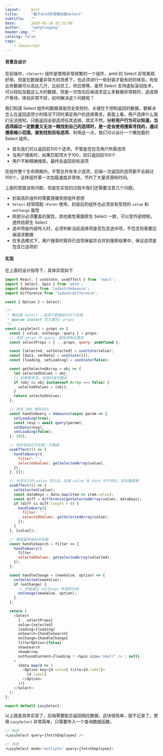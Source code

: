 ```yaml
---
layout:     post
title:      "基于antd实现懒加载Select"
subtitle:   ""
date:       2020-05-10 15:23:00
author:     "wangtiegang"
header-img: ""
catalog: false
tags:
    - Javascript
---
```


#### 背景及设计

在前端中，```<Select>``` 组件是使用非常频繁的一个组件，antd 的 Select 非常美观好用，但是在数据量非常大的场景下，也必须进行一些封装才能有好的体验。有些业务数据可以高达几万，比如员工，供应商等，虽然 Select 支持虚拟滚动技术，可以轻松加载这么大的数据，但是一次性向后端请求这么多数据非常耗时，造成用户等待，体验非常不好。如何解决这个问题呢？

我们知道 Select 组件的数据源是完全受控的，关键在于控制返回的数据，要解决怎么在返回选项少的情况下同时满足用户的选择需求。表面上看，用户选择什么我们无法预知，只能返回全部选项任其选择，其实不然。**分析用户行为可以知道，当选项超过一定数量又无法一眼找到自己的选项时，是一定会使用搜索寻找的，通过搜索缩小范围，直到找到目标选项**，利用这一点，我们可以设计一个懒加载的 Select 组件。

* 首先我们可以返回前100个选项，不管是否包含用户所需选项
* 当用户搜索时，如果匹配项大于100，则只返回前100个
* 用户不断精确搜索，最终会返回目标选项

在组件整个生命周期内，不管总共有多少选项，后端一次返回的选项都不会超过100个，这样组件第一次加载速度非常快，节约了大量资源和时间。

上面的思路没有问题，但是在实现的过程中我们还需要注意几个问题。

* 封装高阶组件时需要遵循受控组件思想
* ```Select``` 经常搭配 ```<Form>``` 使用，封装后的组件也必须具有受控的 ```value``` 和 ```onChange``` 属性
* 除部分必须覆盖的属性，其他属性需跟原生 Select 一致，可以受外部控制，透传给原生 Select
* 选中项由外部传入时，必须判断当前选择项是否包含选中项，不包含则需要后端请求数据
* 在多选模式下，用户搜索时需将已选项保留并合并到搜索结果中，保证选项是包含已选项的

#### 实现

在上面的设计指导下，具体实现如下

```javascript
import React, { useState, useEffect } from 'react';
import { Select, Spin } from 'antd';
import debounce from 'lodash/debounce';
import difference from 'lodash/difference';

const { Option } = Select;

/**
 * 懒加载 Select ，适用于数据超大的下拉框
 * @param {Select 官方属性} props
 */
const LazySelect = props => {
  const { value, onChange, query } = props;
  // 清除 porps 中 query，避免控制台警告
  const selectProps = { ...props, query: undefined };

  const [selected, setSelected] = useState(value);
  const [data, setData] = useState([]);
  const [loading, setLoading] = useState(false);

  const getSelectedArray = obj => {
    let selectedValues = obj;
    // 如果是单选，将值封装为数组
    if (obj && obj instanceof Array === false) {
      selectedValues = [obj];
    }
    return selectedValues;
  };

  // 添加 300 毫秒防抖
  const handleQuery = debounce(async param => {
    setLoading(true);
    const resp = await query(param);
    setData(resp);
    setLoading(false);
  }, 300);

  // 组件初始化时加载一次数据
  useEffect(() => {
    handleQuery({
      filter: '',
      selectedValues: getSelectedArray(value),
    });
  }, []);

  // 外部注入的 value 变化后，如果 value 在 data 中不存在，则加载数据
  useEffect(() => {
    setSelected(value);
    const dataKeys = data.map(item => item.value);
    const diff = difference(getSelectedArray(value), dataKeys);
    if (diff && diff.length > 0) {
      handleQuery({
        filter: '',
        selectedValues: getSelectedArray(value),
      });
    }
  }, [value]);

  // 搜索服务端异步加载
  const handleSearch = filter => {
    handleQuery({
      filter,
      selectedValues: getSelectedArray(selected),
    });
  };

  const handleChange = (newValue, option) => {
    setSelected(newValue);
    if (onChange) {
      // 将值通过 onChange 传递到外部
      onChange(newValue, option);
    }
  };

  return (
    <Select
      {...selectProps}
      value={selected}
      loading={loading}
      onSearch={handleSearch}
      onChange={handleChange}
      filterOption={false}
      showSearch
      showArrow
      notFoundContent={loading ? <Spin size="small" /> : null}
    >
      {data.map(d => (
        <Option key={d.value} title={d.label}>
          {d.label}
        </Option>
      ))}
    </Select>
  );
};

export default LazySelect;
```

以上就是具体实现了，后端需要配合返回相应数据，这块很简单，就不记录了。使用 ```LazySelect``` 非常简单，只需要传入一个查询数据函数。

```javascript
// 单选
<LazySelect query={fetchEmployee} />

// 多选
<LazySelect mode="multiple" query={fetchEmployee}>
```